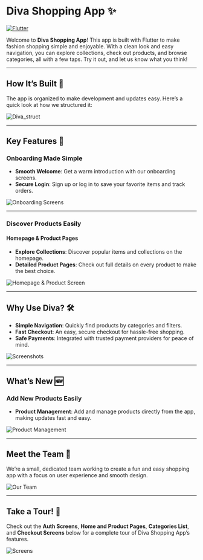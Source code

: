 # Diva Shopping App ✨

[![Flutter](https://img.shields.io/badge/Flutter-v3.24.4-red)](https://flutter.dev)

Welcome to **Diva Shopping App**! This app is built with Flutter to make fashion shopping simple and enjoyable. With a clean look and easy navigation, you can explore collections, check out products, and browse categories, all with a few taps. Try it out, and let us know what you think!

---

## How It’s Built 📂

The app is organized to make development and updates easy. Here’s a quick look at how we structured it:

![Diva_struct](https://github.com/user-attachments/assets/e1807cfe-7cd7-484a-b607-c629c6f91892)

---

## Key Features 🌟

### Onboarding Made Simple
- **Smooth Welcome**: Get a warm introduction with our onboarding screens.
- **Secure Login**: Sign up or log in to save your favorite items and track orders.

![Onboarding Screens](https://github.com/user-attachments/assets/e4e16889-8e72-4376-ac58-fe9bd6992d6f)

---

### Discover Products Easily
#### Homepage & Product Pages
- **Explore Collections**: Discover popular items and collections on the homepage.
- **Detailed Product Pages**: Check out full details on every product to make the best choice.

![Homepage & Product Screen](https://github.com/user-attachments/assets/ee5c6875-7bc4-4901-8d1b-fed9c577f093)

---

## Why Use Diva? 🛠️
- **Simple Navigation**: Quickly find products by categories and filters.
- **Fast Checkout**: An easy, secure checkout for hassle-free shopping.
- **Safe Payments**: Integrated with trusted payment providers for peace of mind.

![Screenshots](https://github.com/user-attachments/assets/9123e083-af25-408c-92bb-e01c079caaf4)

---

## What’s New 🆕
### Add New Products Easily
- **Product Management**: Add and manage products directly from the app, making updates fast and easy.

![Product Management](https://github.com/user-attachments/assets/bfbe3f26-634f-42f6-83eb-25f65276b549)

---

## Meet the Team 👥

We’re a small, dedicated team working to create a fun and easy shopping app with a focus on user experience and smooth design.

![Our Team](https://github.com/user-attachments/assets/5880232a-e288-4347-83ac-0a772304cf20)

---

## Take a Tour! 🚀
Check out the **Auth Screens**, **Home and Product Pages**, **Categories List**, and **Checkout Screens** below for a complete tour of Diva Shopping App’s features.

![Screens](https://github.com/user-attachments/assets/a8eb82e0-edc5-4c69-8b38-2dadc36a424a)

